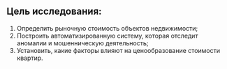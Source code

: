 ## **Цель исследования:**
1. Определить рыночную стоимость объектов недвижимости;
2. Построить автоматизированную систему, которая отследит аномалии и мошенническую деятельность;
3. Установить, какие факторы влияют на ценообразование стоимости квартир.
